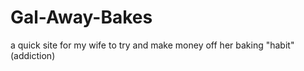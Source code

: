 # Gal-Away-Bakes
a quick site for my wife to try and make money off her baking "habit" (addiction) 

